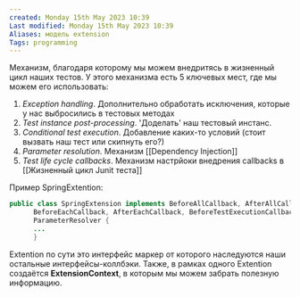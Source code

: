 ```yaml
---
created: Monday 15th May 2023 10:39
Last modified: Monday 15th May 2023 10:39
Aliases: модель extension
Tags: programming
---
```


 Механизм, благодаря которому мы можем внедритясь в жизненный цикл наших тестов. У этого механизма есть 5 ключевых мест, где мы можем его использовать:
 1. *Exception handling*. Дополнительно обработать исключения, которые у нас выбросились в тестовых методах
 2. *Test instance post-processing*. 'Доделать' наш тестовый инстанс.
 3. *Conditional test execution*. Добавление каких-то условий (стоит вызвать наш тест или скипнуть его?)
 4. *Parameter resolution*. Механизм [[Dependency Injection]]
 5. *Test life cycle callbacks*. Механизм настрйоки внедрения callbacks в [[Жизненный цикл Junit теста]]

Пример SpringExtention:
```java
public class SpringExtension implements BeforeAllCallback, AfterAllCallback, TestInstancePostProcessor,  
      BeforeEachCallback, AfterEachCallback, BeforeTestExecutionCallback, AfterTestExecutionCallback,  
      ParameterResolver {
      ...
      }
```

Extention по сути это интерфейс маркер от которого наследуются наши остальные интерфейсы-коллбэки. Также, в рамках одного Extention создаётся **ExtensionContext**, в которым мы можем забрать полезную информацию.
